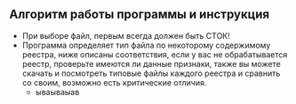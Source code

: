 ##  Алгоритм работы программы и инструкция

* При выборе файл, первым всегда должен быть СТОК!
* Программа определяет тип файла по некоторому содержимому реестра, ниже описаны соответствия, если у вас не обрабатывается реестр, проверьте имеются ли данные признаки, также вы можете скачать и посмотреть типовые файлы каждого реестра и сравнить со своим, возможно есть критические отличия.
  * ываываыав
